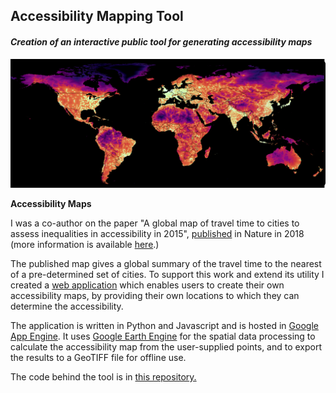 ## Accessibility Mapping Tool

#### *Creation of an interactive public tool for generating accessibility maps*

<img src="images/accessibility/Accessibility_World_BLK.png?raw=true"/>

**Accessibility Maps** 

I was a co-author on the paper "A global map of travel time to cities to assess inequalities in accessibility in 2015", [published](https://www.nature.com/articles/nature25181) in Nature in 2018 (more information is available [here](https://map.ox.ac.uk/research-project/accessibility_to_cities/).)

The published map gives a global summary of the travel time to the nearest of a pre-determined set of cities. To support this work and extend its utility I created a [web application](https://access-mapper.appspot.com/) which enables users to create their own accessibility maps, by providing their own locations to which they can determine the accessibility.

The application is written in Python and Javascript and is hosted in [Google App Engine](https://cloud.google.com/appengine/). It uses [Google Earth Engine](https://earthengine.google.com/) for the spatial data processing to calculate the accessibility map from the user-supplied points, and to export the results to a GeoTIFF file for offline use.

The code behind the tool is in <a href="https://github.com/harry-gibson/ee-access-tool/tree/master" target="_blank">this repository.</a>


